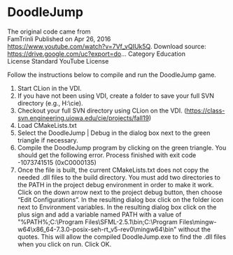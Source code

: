 # DoodleJump
The original code came from  
FamTrinli Published on Apr 26, 2016  
https://www.youtube.com/watch?v=7Vf_vQIUk5Q.
Download source: https://drive.google.com/uc?export=do...
Category Education  
License Standard YouTube License  

Follow the instructions below to compile and run the DoodleJump game.
1.	Start CLion in the VDI.
2.	If you have not been using VDI, create a folder to save your full SVN directory (e.g., H:\cie).
3.	Checkout your full SVN directory using CLion on the VDI. (https://class-svn.engineering.uiowa.edu/cie/projects/fall19)
4.	Load CMakeLists.txt
5.	Select the DoodleJump | Debug in the dialog box next to the green triangle if necessary.
6.	Compile the DoodleJump program by clicking on the green triangle.  You should get the following error.
Process finished with exit code -1073741515 (0xC0000135)
7.	Once the file is built, the current CMakeLists.txt does not copy the needed .dll files to the build directory.
You must add two directories to the PATH in the project debug environment in order to make it work. 
Click on the down arrow next to the project debug button, then choose “Edit Configurations”. 
In the resulting dialog box click on the folder icon next to Environment variables. In the resulting dialog box
click on the plus sign and add a variable named PATH with a value of
"%PATH%;C:\Program Files\SFML-2.5.1\bin;C:\Program Files\mingw-w64\x86_64-7.3.0-posix-seh-rt_v5-rev0\mingw64\bin"
without the quotes. This will allow the compiled DoodleJump.exe to find the .dll files when you click on run. Click OK.
